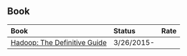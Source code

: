 ## Book

|Book| Status| Rate|
|:---|:---|:----|
|[Hadoop: The Definitive Guide](./Hadoop-the-definitive-guide)| 3/26/2015- | |
